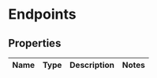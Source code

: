 
# Endpoints

## Properties
Name | Type | Description | Notes
------------ | ------------- | ------------- | -------------



